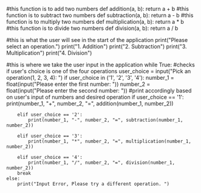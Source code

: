 #this function is to add two numbers
def addition(a, b):
    return a + b
#this function is to subtract two numbers
def subtraction(a, b):
    return a - b
#this function is to multiply two numbers
def multiplication(a, b):
    return a * b
#this function is to divide two numbers
def division(a, b):
    return a / b

#this is what the user will see in the start of the application
print("Please select an operation.")
print("1. Addition")
print("2. Subtraction")
print("3. Multiplication")
print("4. Division")

#this is where we take the user input in the application
while True:
#checks if user's choice is one of the four operations 
    user_choice = input("Pick an operation(1, 2, 3, 4): ")
    if user_choice in ('1', '2', '3', '4'):
        number_1 = float(input("Please enter the first number: "))
        number_2 = float(input("Please enter the second number: "))
#print accordingly based on user's input of numbers and desired operation
        if user_choice == '1':
            print(number_1, "+", number_2, "=", addition(number_1, number_2))

        elif user_choice == '2':
            print(number_1, "-", number_2, "=", subtraction(number_1, number_2))

        elif user_choice == '3':
            print(number_1, "*", number_2, "=", multiplication(number_1, number_2))

        elif user_choice == '4':
            print(number_1, "/", number_2, "=", division(number_1, number_2))
        break
    else:
        print("Input Error, Please try a different operation. ")


